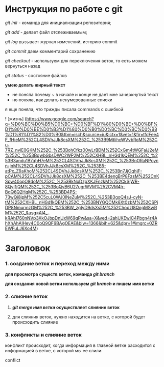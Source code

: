 # Инструкция по работе с git

*git init* - команда для инициализации репозитория;

*git add* - делает файл отслеживаемым;

*git log* вызывает журнал изменений, историю commit

*git commit* даем комментарий сохранению

*git checkout* - используем для переключения веток, то есть можем вернуться назад

*git status* - состояние файлов

**умею делать жирный текст**

* не поняла почему ~ в начале и конце не дает мне зачеркнутый текст
* но поняла, как делать ненумерованные списки

я еще поняла, что трижды писала commands с ошибкой

! [жизнь] (https://www.google.com/search?q=%D0%BC%D0%B5%D0%BC+%D0%BF%D1%80%D0%BE+%D0%BF%D1%80%D0%BE%D0%B3%D1%80%D0%B0%D0%BC%D0%BC%D0%B8%D1%81%D1%82%D0%B0&tbm=isch&source=iu&ictx=1&vet=1&fir=tfdFee4F_fHieM%252CL4SDVhJJk8csXM%252C_%253B9MtlihcWVvbRoM%252Cu-7RZ_nvlE0GKM%252C_%253BohCfkz00wLrBDM%252CxGm4tWGFaiJ2eM%252C_%253BgwbGbsDWC2WP2M%252CXHBL_nHGd1kQEM%252C_%253B3andu1B7qhH7eM%252CL4SDVhJJk8csXM%252C_%253BnORaNPoynn-jnM%252CL4SDVhJJk8csXM%252C_%253B5-atPx_Z9aKhoM%252CL4SDVhJJk8csXM%252C_%253Bn7JjOqhjF-pCAM%252CL4SDVhJJk8csXM%252C_%253BE4dengBrP8FzsM%252CnKSpw40opO8doM%252C_%253BkNxDzgXKJEnzkM%252CkSjWR-8Qyj1jQM%252C_%253BoQyB6U27ugrWVM%252CVM4h-BqQ6Q2HqM%252C_%253BD4PS-73wQi8jpM%252C5cuL0WJ0lNeZuM%252C_%253B3goQ4sJ-cyN-tM%252CXHBL_nHGd1kQEM%252C_%253BNYGQCMk6Xt0zbM%252CSPiDP8NmurmzGM%252C_%253BW_zgIyD9dsXs5M%252ChodzI8QngMSwRM%252C_&usg=AI4_-kRAhI760nNVp3XkOJbpDnUxW69qPw&sa=X&ved=2ahUKEwiC4Pbgn4r4AhXhAhAIHev4C0oQ9QF6BAgOEAE&biw=1366&bih=625&dpr=1#imgrc=0ZREWFuLJ6Xo4M)

# Заголовок

### 1. создание веток и переход между ними

__для просмотра существ веток, команда *git branch*__

__для создания новой ветки используем *git branch* и пишем имя ветки__

### 2. слияние веток

1. __*git merge имя ветки* осуществляет слияние веток__

2. для слияния веток, нужно находится на ветке, с которой будет происходить слияние

### 3. конфликты и слияние веток

конфликт происходит, когда информация в главной ветке расходится с информацией в ветке, с которой мы ее слили 

conflict